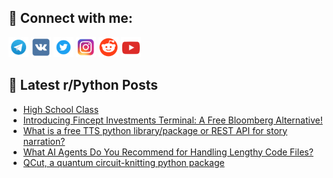 ## 🔎 Connect with me:
[<img src="https://github.com/bullbesh/bullbesh/blob/main/images/Telegram.png" width="32" height="32" />](https://t.me/bullbesh)
[<img src="https://github.com/bullbesh/bullbesh/blob/main/images/VK.png" width="32" height="32" />](https://vk.com/bullbesh)
[<img src="https://github.com/bullbesh/bullbesh/blob/main/images/Twitter.png" width="32" height="32" />](https://twitter.com/bullbesh1)
[<img src="https://github.com/bullbesh/bullbesh/blob/main/images/Instagram.png" width="32" height="32" />](https://www.instagram.com/bullbesh)
[<img src="https://github.com/bullbesh/bullbesh/blob/main/images/Reddit.png" width="32" height="32" />](https://www.reddit.com/user/bullbesh)
[<img src="https://github.com/bullbesh/bullbesh/blob/main/images/YouTube.png" width="32" height="32" />](https://www.youtube.com/channel/UCtfjRs6uzgq5mfm8S06WTcg)

## 📕 Latest r/Python Posts
<!-- BLOG-POST-LIST:START -->
- [High School Class](https://www.reddit.com/r/Python/comments/1f6p0ks/high_school_class/)
- [Introducing Fincept Investments Terminal: A Free Bloomberg Alternative!](https://www.reddit.com/r/Python/comments/1f6of48/introducing_fincept_investments_terminal_a_free/)
- [What is a free TTS python library/package or REST API for story narration?](https://www.reddit.com/r/Python/comments/1f6mhzk/what_is_a_free_tts_python_librarypackage_or_rest/)
- [What AI Agents Do You Recommend for Handling Lengthy Code Files?](https://www.reddit.com/r/Python/comments/1f6llfg/what_ai_agents_do_you_recommend_for_handling/)
- [QCut, a quantum circuit-knitting python package](https://www.reddit.com/r/Python/comments/1f6j2pm/qcut_a_quantum_circuitknitting_python_package/)
<!-- BLOG-POST-LIST:END -->
